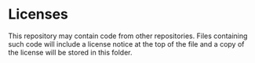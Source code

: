 # Licenses

This repository may contain code from other repositories. Files containing such code will include a license notice at the top of the file and a copy of the license will be stored in this folder.

